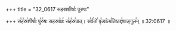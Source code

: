 +++
title = "32_0617 सहस्रशीर्षाः पुरुषः"

+++
स꣣ह꣡स्र꣢शीर्षाः꣣ पु꣡रु꣢षः सहस्रा꣣क्षः꣢ स꣣ह꣡स्र꣢पात्। स꣣र्व꣡तो꣢ वृ꣣त्वा꣡त्य꣢तिष्ठद्द꣣शाङ्गुल꣢म् ॥ 32:0617 ॥